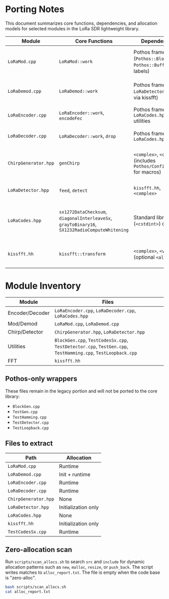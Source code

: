 # Porting Notes

This document summarizes core functions, dependencies, and allocation models for selected modules in the LoRa SDR lightweight library.

| Module | Core Functions | Dependencies | Allocation Model | Notes |
| --- | --- | --- | --- | --- |
| `LoRaMod.cpp` | `LoRaMod::work` | Pothos framework (`Pothos::Block`, `Pothos::BufferChunk`, labels) | Uses `Pothos::BufferChunk` for payload; generates chirps in-place | Pothos block wrapper; no Poco/JSON |
| `LoRaDemod.cpp` | `LoRaDemod::work` | Pothos framework, `LoRaDetector` (FFT via kissfft) | Output via `Pothos::BufferChunk`; uses `std::vector` for chirp tables | Pothos block wrapper; no Poco/JSON |
| `LoRaEncoder.cpp` | `LoRaEncoder::work`, `encodeFec` | Pothos framework, `LoRaCodes.hpp` utilities | `std::vector` for data and symbols; output `Pothos::BufferChunk` | Pothos block wrapper; no Poco/JSON |
| `LoRaDecoder.cpp` | `LoRaDecoder::work`, `drop` | Pothos framework, `LoRaCodes.hpp` | `std::vector` for buffers; output `Pothos::BufferChunk` | Pothos block wrapper; no Poco/JSON |
| `ChirpGenerator.hpp` | `genChirp` | `<complex>`, `<cmath>` (includes `Pothos/Config.hpp` for macros) | Writes to caller-provided buffer; no dynamic allocation | Independent; remove Pothos include if unused |
| `LoRaDetector.hpp` | `feed`, `detect` | `kissfft.hh`, `<complex>` | Uses caller-provided FFT work buffers and plan | Independent; no external framework |
| `LoRaCodes.hpp` | `sx1272DataChecksum`, `diagonalInterleaveSx`, `grayToBinary16`, `SX1232RadioComputeWhitening` | Standard library (`<cstdint>`) only | Operates on caller buffers; no dynamic allocation | Contains CRC, interleaving, Gray mapping, whitening |
| `kissfft.hh` | `kissfft::transform` | `<complex>`, `<vector>` (optional `<alloca.h>`) | Twiddles and stage data allocated in constructor (init-only) | Standalone FFT backend |

# Module Inventory

| Module | Files |
| --- | --- |
| Encoder/Decoder | `LoRaEncoder.cpp`, `LoRaDecoder.cpp`, `LoRaCodes.hpp` |
| Mod/Demod | `LoRaMod.cpp`, `LoRaDemod.cpp` |
| Chirp/Detector | `ChirpGenerator.hpp`, `LoRaDetector.hpp` |
| Utilities | `BlockGen.cpp`, `TestCodesSx.cpp`, `TestDetector.cpp`, `TestGen.cpp`, `TestHamming.cpp`, `TestLoopback.cpp` |
| FFT | `kissfft.hh` |

## Pothos-only wrappers

These files remain in the legacy portion and will not be ported to the core library:

- `BlockGen.cpp`
- `TestGen.cpp`
- `TestHamming.cpp`
- `TestDetector.cpp`
- `TestLoopback.cpp`

## Files to extract

| Path | Allocation |
| --- | --- |
| `LoRaMod.cpp` | Runtime |
| `LoRaDemod.cpp` | Init + runtime |
| `LoRaEncoder.cpp` | Runtime |
| `LoRaDecoder.cpp` | Runtime |
| `ChirpGenerator.hpp` | None |
| `LoRaDetector.hpp` | Initialization only |
| `LoRaCodes.hpp` | None |
| `kissfft.hh` | Initialization only |
| `TestCodesSx.cpp` | Runtime |


## Zero-allocation scan

Run `scripts/scan_allocs.sh` to search `src` and `include` for dynamic allocation patterns such as `new`, `malloc`, `resize`, or `push_back`. The script writes matches to `alloc_report.txt`. The file is empty when the code base is "zero-alloc".

```bash
bash scripts/scan_allocs.sh
cat alloc_report.txt
```

